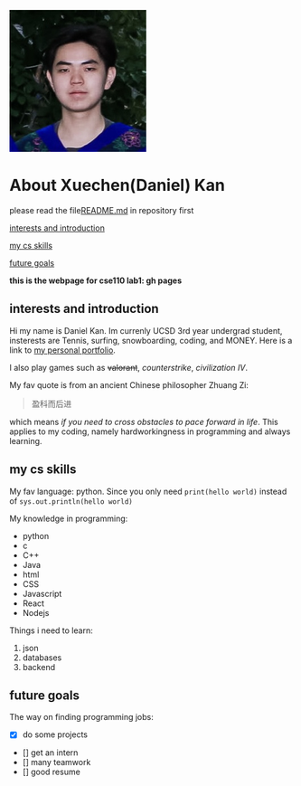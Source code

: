 ![Daniel-selfie.jpg](smallpic.jpg)

# About Xuechen(Daniel) Kan 
please read the file[README.md](README.md) in repository first

[interests and introduction](https://github.com/Daniel-Xkan/cse110Lab1/blob/vscode-ui)

[my cs skills](https://github.com/Daniel-Xkan/cse110Lab1/blob/vscode-ui)

[future goals](https://github.com/Daniel-Xkan/cse110Lab1/blob/vscode-ui)

**this is the webpage for cse110 lab1: gh pages**

## interests and introduction
Hi my name is Daniel Kan. Im currenly UCSD 3rd year undergrad student, insterests are Tennis, surfing, snowboarding, coding, and MONEY. Here is a link to [my personal portfolio](https://about-daniel.vercel.app/).

I also play games such as ~~valorant~~, *counterstrike*, *civilization IV*.

My fav quote is from an ancient Chinese philosopher Zhuang Zi:
>盈科而后进

which means *if you need to cross obstacles to pace forward in life*. 
This applies to my coding, namely hardworkingness in programming and always learning. 

## my cs skills
My fav language: python. Since you only need `print(hello world)` instead of `sys.out.println(hello world)`

My knowledge in programming: 
- python 
- c 
- C++ 
- Java 
- html 
- CSS 
- Javascript 
- React 
- Nodejs

Things i need to learn: 
1. json 
2. databases 
3. backend

## future goals
The way on finding programming jobs:
- [x] do some projects
- [] get an intern
- [] many teamwork
- [] good resume

<!-- include content that introduces who you are as a programmer and as a person.

 picture
    Headings
    Styling text
    Quoting text
    Quoting code
    External Links
Section links
 Relative links (Link to another .md file or an image in your repo. If linking to an image, encode it as a regular link rather than an image.)
    Ordered and Unordered Lists
T   ask lists -->